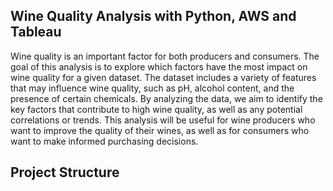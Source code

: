 
## Wine Quality Analysis with Python, AWS and Tableau

Wine quality is an important factor for both producers and consumers. The goal of this analysis is to explore which factors have the most impact on wine quality for a given dataset. The dataset includes a variety of features that may influence wine quality, such as pH, alcohol content, and the presence of certain chemicals. By analyzing the data, we aim to identify the key factors that contribute to high wine quality, as well as any potential correlations or trends. This analysis will be useful for wine producers who want to improve the quality of their wines, as well as for consumers who want to make informed purchasing decisions.

## Project Structure
          
